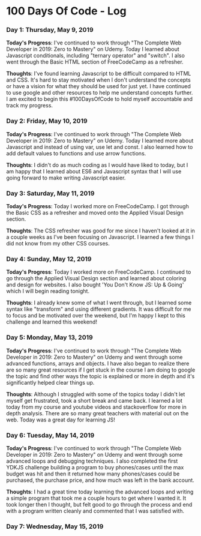 # 100 Days Of Code - Log

### Day 1: Thursday, May 9, 2019

**Today's Progress**: I've continued to work through "The Complete Web Developer in 2019: Zero to Mastery" on Udemy. Today I learned about Javascript conditionals, including "ternary operator" and "switch". I also went through the Basic HTML section of FreeCodeCamp as a refresher.

**Thoughts**: I've found learning Javascript to be difficult compared to HTML and CSS. It's hard to stay motivated when I don't understand the concepts or have a vision for what they should be used for just yet. I have continued to use google and other resources to help me understand concepts further. I am excited to begin this #100DaysOfCode to hold myself accountable and track my progress.

### Day 2: Friday, May 10, 2019

**Today's Progress**: I've continued to work through "The Complete Web Developer in 2019: Zero to Mastery" on Udemy. Today I learned more about Javascript and instead of using var, use let and const. I also learned how to add default values to functions and use arrow functions.

**Thoughts**: I didn't do as much coding as I would have liked to today, but I am happy that I learned about ES6 and Javascript syntax that I will use going forward to make writing Javascript easier.

### Day 3: Saturday, May 11, 2019

**Today's Progress**: Today I worked more on FreeCodeCamp. I got through the Basic CSS as a refresher and moved onto the Applied Visual Design section.

**Thoughts**: The CSS refresher was good for me since I haven't looked at it in a couple weeks as I've been focusing on Javascript. I learned a few things I did not know from my other CSS courses.

### Day 4: Sunday, May 12, 2019

**Today's Progress**: Today I worked more on FreeCodeCamp. I continued to go through the Applied Visual Design section and learned about coloring and design for websites.  I also bought 'You Don't Know JS: Up & Going' which I will begin reading tonight.

**Thoughts**: I already knew some of what I went through, but I learned some syntax like "transform" and using different gradients. It was difficult for me to focus and be motivated over the weekend, but I'm happy I kept to this challenge and learned this weekend!

### Day 5: Monday, May 13, 2019

**Today's Progress**: I've continued to work through "The Complete Web Developer in 2019: Zero to Mastery" on Udemy and went through some advanced functions, arrays and objects. I have also began to realize there are so many great resources if I get stuck in the course I am doing to google the topic and find other ways the topic is explained or more in depth and it's significantly helped clear things up.

**Thoughts**: Although I struggled with some of the topics today I didn't let myself get frustrated, took a short break and came back. I learned a lot today from my course and youtube videos and stackoverflow for more in depth analysis. There are so many great teachers with material out on the web. Today was a great day for learning JS!

### Day 6: Tuesday, May 14, 2019

**Today's Progress**: I've continued to work through "The Complete Web Developer in 2019: Zero to Mastery" on Udemy and went through some advanced loops and debugging techniques. I also completed the first YDKJS challenge building a program to buy phones/cases until the max budget was hit and then it returned how many phones/cases could be purchased, the purchase price, and how much was left in the bank account.

**Thoughts**: I had a great time today learning the advanced loops and writing a simple program that took me a couple hours to get where I wanted it. It took longer then I thought, but felt good to go through the process and end with a program written cleanly and commented that I was satisfied with.

### Day 7: Wednesday, May 15, 2019

